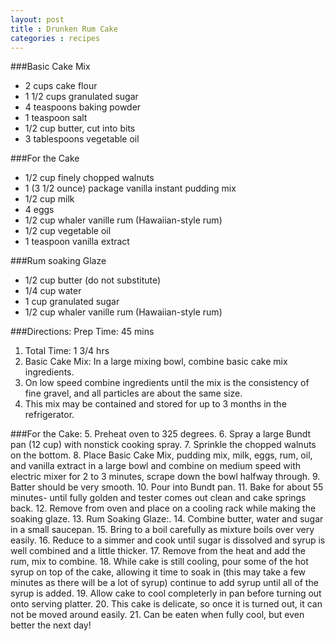 ```yaml
---
layout: post
title : Drunken Rum Cake
categories : recipes
---
```


###Basic Cake Mix
* 2 cups cake flour
* 1 1/2 cups granulated sugar
* 4 teaspoons baking powder
* 1 teaspoon salt
* 1/2 cup butter, cut into bits
* 3 tablespoons vegetable oil

###For the Cake
* 1/2 cup finely chopped walnuts
* 1 (3 1/2 ounce) package vanilla instant pudding mix
* 1/2 cup milk
* 4 eggs
* 1/2 cup whaler vanille rum (Hawaiian-style rum)
* 1/2 cup vegetable oil
* 1 teaspoon vanilla extract

###Rum soaking Glaze
* 1/2 cup butter (do not substitute)
* 1/4 cup water
* 1 cup granulated sugar
* 1/2 cup whaler vanille rum (Hawaiian-style rum)

###Directions: Prep Time: 45 mins
1. Total Time: 1 3/4 hrs
1. Basic Cake Mix: In a large mixing bowl, combine basic cake mix ingredients.
2. On low speed combine ingredients until the mix is the consistency of fine gravel, and all particles are about the same size.
3. This mix may be contained and stored for up to 3 months in the refrigerator.

###For the Cake:
5. Preheat oven to 325 degrees.
6. Spray a large Bundt pan (12 cup) with nonstick cooking spray.
7. Sprinkle the chopped walnuts on the bottom.
8. Place Basic Cake Mix, pudding mix, milk, eggs, rum, oil, and vanilla extract in a large bowl and combine on medium speed with electric mixer for 2 to 3 minutes, scrape down the bowl halfway through.
9. Batter should be very smooth.
10. Pour into Bundt pan.
11. Bake for about 55 minutes- until fully golden and tester comes out clean and cake springs back.
12. Remove from oven and place on a cooling rack while making the soaking glaze.
13. Rum Soaking Glaze:.
14. Combine butter, water and sugar in a small saucepan.
15. Bring to a boil carefully as mixture boils over very easily.
16. Reduce to a simmer and cook until sugar is dissolved and syrup is well combined and a little thicker.
17. Remove from the heat and add the rum, mix to combine.
18. While cake is still cooling, pour some of the hot syrup on top of the cake, allowing it time to soak in (this may take a few minutes as there will be a lot of syrup) continue to add syrup until all of the syrup is added.
19. Allow cake to cool completerly in pan before turning out onto serving platter.
20. This cake is delicate, so once it is turned out, it can not be moved around easily.
21. Can be eaten when fully cool, but even better the next day!
